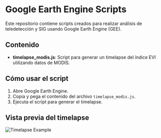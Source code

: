 # Google Earth Engine Scripts

Este repositorio contiene scripts creados para realizar análisis de teledetección y SIG usando Google Earth Engine (GEE).

## Contenido

- **timelapse_modis.js**: Script para generar un timelapse del índice EVI utilizando datos de MODIS.

## Cómo usar el script

1. Abre Google Earth Engine.
2. Copia y pega el contenido del archivo `timelapse_modis.js`.
3. Ejecuta el script para generar el timelapse.

## Vista previa del timelapse

![Timelapse Example](https://via.placeholder.com/600x300.png)
